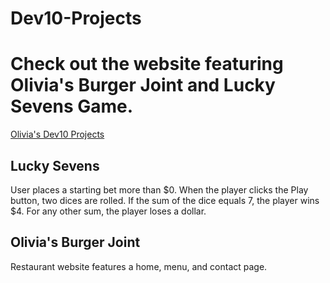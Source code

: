 # Dev10-Projects

<h1>Check out the website featuring Olivia's Burger Joint and Lucky Sevens Game.</h1>
<a href="https://oliviakali.github.io/Dev10-Projects/">Olivia's Dev10 Projects</a>

## Lucky Sevens

User places a starting bet more than $0. When the player clicks the Play button, two dices are rolled. If the sum of the dice equals 7, the player wins $4. For any other sum, the player loses a dollar. 


## Olivia's Burger Joint

Restaurant website features a home, menu, and contact page.